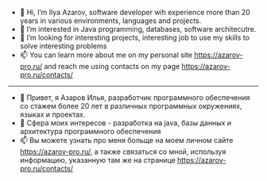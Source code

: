 

- 👋 Hi, I’m Ilya Azarov, software developer wih experience more than 20 years in various environments, languages and projects.
- 👀 I’m interested in Java programming, databases, software architecutre.
- 💞️ I’m looking for interesting projects, interesting job to use my skills to solve interesting problems
- 📫 You can learn more about me on my personal site https://azarov-pro.ru/ and reach me using contacts on my page https://azarov-pro.ru/contacts/


<hr />


- 👋 Привет, я Азаров Илья, разработчик программного обеспечения со стажем более 20 лет в различных программных окружениях, языках и проектах.
- 👀 Сфера моих интересов - разработка на java, базы данных и архитектура программного обеспечения
- 📫 Вы можете узнать про меня больще на моем личном сайте  https://azarov-pro.ru/, а также связаться со мной, используя информацию, указанную там же на странице https://azarov-pro.ru/contacts/



